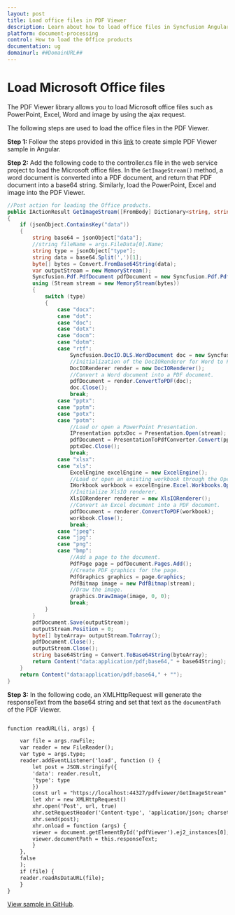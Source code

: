 ```yaml
---
layout: post
title: Load office files in PDF Viewer
description: Learn about how to load office files in Syncfusion Angular Pdfviewer component of Syncfusion Essential JS 2 and more.
platform: document-processing
control: How to load the Office products
documentation: ug
domainurl: ##DomainURL##
---
```


# Load Microsoft Office files

The PDF Viewer library allows you to load Microsoft office files such as PowerPoint, Excel, Word and image by using the ajax request.

The following steps are used to load the office files in the PDF Viewer.

**Step 1:** Follow the steps provided in this [link](https://ej2.syncfusion.com/angular/documentation/pdfviewer/getting-started/) to create simple PDF Viewer sample in Angular.

**Step 2:** Add the following code to the controller.cs file in the web service project to load the Microsoft office files. In the `GetImageStream()` method, a word document is converted into a PDF document, and return that PDF document into a base64 string. Similarly, load the PowerPoint, Excel and image into the PDF Viewer.

```c#
//Post action for loading the Office products.
public IActionResult GetImageStream([FromBody] Dictionary<string, string> jsonObject)
{
    if (jsonObject.ContainsKey("data"))
    {
        string base64 = jsonObject["data"];
        //string fileName = args.FileData[0].Name;
        string type = jsonObject["type"];
        string data = base64.Split(',')[1];
        byte[] bytes = Convert.FromBase64String(data);
        var outputStream = new MemoryStream();
        Syncfusion.Pdf.PdfDocument pdfDocument = new Syncfusion.Pdf.PdfDocument();
        using (Stream stream = new MemoryStream(bytes))
        {
            switch (type)
            {
                case "docx":
                case "dot":
                case "doc":
                case "dotx":
                case "docm":
                case "dotm":
                case "rtf":
                    Syncfusion.DocIO.DLS.WordDocument doc = new Syncfusion.DocIO.DLS.WordDocument(stream, GetWFormatType(type));
                    //Initialization of the DocIORenderer for Word to PDF conversion.
                    DocIORenderer render = new DocIORenderer();
                    //Convert a Word document into a PDF document.
                    pdfDocument = render.ConvertToPDF(doc);
                    doc.Close();
                    break;
                case "pptx":
                case "pptm":
                case "potx":
                case "potm":
                    //Load or open a PowerPoint Presentation.
                    IPresentation pptxDoc = Presentation.Open(stream);
                    pdfDocument = PresentationToPdfConverter.Convert(pptxDoc);
                    pptxDoc.Close();
                    break;
                case "xlsx":
                case "xls":
                    ExcelEngine excelEngine = new ExcelEngine();
                    //Load or open an existing workbook through the Open method of IWorkbooks.
                    IWorkbook workbook = excelEngine.Excel.Workbooks.Open(stream);
                    //Initialize XlsIO renderer.
                    XlsIORenderer renderer = new XlsIORenderer();
                    //Convert an Excel document into a PDF document.
                    pdfDocument = renderer.ConvertToPDF(workbook);
                    workbook.Close();
                    break;
                case "jpeg":
                case "jpg":
                case "png":
                case "bmp":
                    //Add a page to the document.
                    PdfPage page = pdfDocument.Pages.Add();
                    //Create PDF graphics for the page.
                    PdfGraphics graphics = page.Graphics;
                    PdfBitmap image = new PdfBitmap(stream);
                    //Draw the image.
                    graphics.DrawImage(image, 0, 0);
                    break;
            }
        }
        pdfDocument.Save(outputStream);
        outputStream.Position = 0;
        byte[] byteArray= outputStream.ToArray();
        pdfDocument.Close();
        outputStream.Close();
        string base64String = Convert.ToBase64String(byteArray);
        return Content("data:application/pdf;base64," + base64String);
    }
    return Content("data:application/pdf;base64," + "");
}

```

**Step 3:** In the following code, an XMLHttpRequest will generate the responseText from the base64 string and set that text as the `documentPath` of the PDF Viewer.

```html

function readURL(li, args) {

    var file = args.rawFile;
    var reader = new FileReader();
    var type = args.type;
    reader.addEventListener('load', function () {
        let post = JSON.stringify({
        'data': reader.result,
        'type': type
        })
        const url = "https://localhost:44327/pdfviewer/GetImageStream"
        let xhr = new XMLHttpRequest()
        xhr.open('Post', url, true)
        xhr.setRequestHeader('Content-type', 'application/json; charset=UTF-8')
        xhr.send(post);
        xhr.onload = function (args) {
        viewer = document.getElementById('pdfViewer').ej2_instances[0];
        viewer.documentPath = this.responseText;
        }
    },
    false
    );
    if (file) {
    reader.readAsDataURL(file);
    }
}

```

[View sample in GitHub](https://github.com/SyncfusionExamples/angular-pdf-viewer-examples/tree/master/Common/Load%20PDF%2C%20Excel%2C%20PPT%20file%20types).